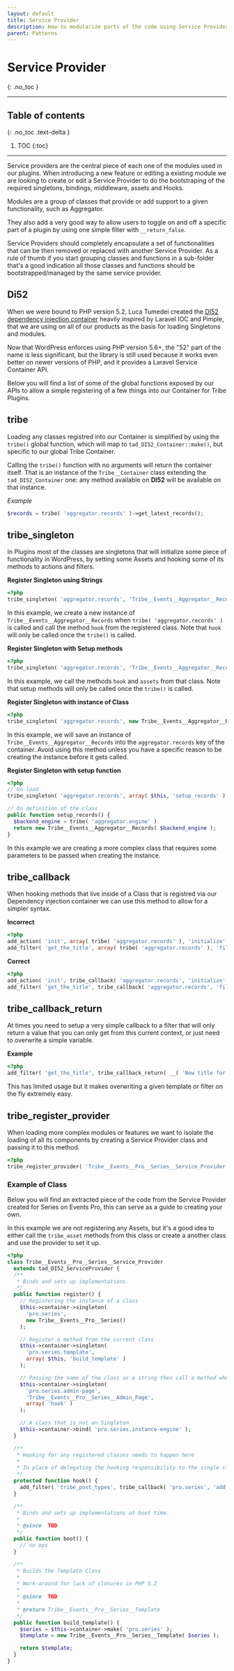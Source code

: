 ```yaml
---
layout: default
title: Service Provider
description: How to modularize parts of the code using Service Providers
parent: Patterns
---
```


# Service Provider
{: .no_toc }

---

## Table of contents
{: .no_toc .text-delta }

1. TOC
{:toc}

---

Service providers are the central piece of each one of the modules used in our plugins. When introducing a new
feature or editing a existing module we are looking to create or edit a Service Provider to do the bootstraping
of the required singletons, bindings, middleware, assets and Hooks.

Modules are a group of classes that provide or add support to a given functionality, such as Aggregator.

They also add a very good way to allow users to toggle on and off a specific part of a plugin by using one simple
filter with `__return_false`.

Service Providers should completely encapsulate a set of functionalities that can be then removed or replaced with
another Service Provider. As a rule of thumb if you start grouping classes and functions in a sub-folder that's a
good indication all those classes and functions should be bootstrapped/managed by the same service provider.

## Di52

When we were bound to PHP version 5.2, Luca Tumedei created the [DI52 dependency injection container](https://github.com/lucatume/di52) heavily
inspired by Laravel IOC and Pimple, that we are using on all of our products as the basis for loading Singletons and
modules.

Now that WordPress enforces using PHP version 5.6+, the "52" part of the name is less significant, but the library is
still used because it works even better on newer versions of PHP, and it provides a Laravel Service Container API.

Below you will find a list of some of the global functions exposed by our APIs to allow a simple registering of a few
things into our Container for Tribe Plugins.

## tribe

Loading any classes registred into our Container is simplified by using the `tribe()` global function, which will map
to `tad_DI52_Container::make()`, but specific to our global Tribe Container.

Calling the `tribe()` function with no arguments will return the container itself. That is an instance of the `Tribe__Container`
class extending the `tad_DI52_Container` one: any method available on **DI52** will be available on that instance.

_Example_
```php
$records = tribe( 'aggregator.records' )->get_latest_records();
```

## tribe_singleton

In Plugins most of the classes are singletons that will initialize some piece of functionality in WordPress, by setting
some Assets and hooking some of its methods to actions and filters.

**Register Singleton using Strings**
```php
<?php
tribe_singleton( 'aggregator.records', 'Tribe__Events__Aggregator__Records', array( 'hook' ) )
```
In this example, we create a new instance of `Tribe__Events__Aggregator__Records` when `tribe( 'aggregator.records' )`
is called and call the method `hook` from the registered class. Note that `hook` will only be called once the `tribe()` is called.

**Register Singleton with Setup methods**
```php
<?php
tribe_singleton( 'aggregator.records', 'Tribe__Events__Aggregator__Records', array( 'hook', 'assets' ) )
```
In this example, we call the methods `hook` and `assets` from that class. Note that setup methods will only be called
once the `tribe()` is called.

**Register Singleton with instance of Class**
```php
<?php
tribe_singleton( 'aggregator.records', new Tribe__Events__Aggregator__Records )
```
In this example, we will save an instance of `Tribe__Events__Aggregator__Records` into the `aggregator.records` key of the
container. Avoid using this method unless you have a specific reason to be creating the instance before it gets called.

**Register Singleton with setup function**
```php
<?php
// On load
tribe_singleton( 'aggregator.records', array( $this, 'setup_records' ) );

// On definition of the class
public function setup_records() {
  $backend_engine = tribe( 'aggregator.engine' )
  return new Tribe__Events__Aggregator__Records( $backend_engine );
}
```
In this example we are creating a more complex class that requires some parameters to be passed when creating the instance.

## tribe_callback

When hooking methods that live inside of a Class that is registred via our Dependency injection container we can use this method
to allow for a simpler syntax.

**Incorrect**
```php
<?php
add_action( 'init', array( tribe( 'aggregator.records' ), 'initialize' ), 15 )
add_filter( 'get_the_title', array( tribe( 'aggregator.records' ), 'filter_record_title' ), 10, 3 )
```

**Correct**
```php
<?php
add_action( 'init', tribe_callback( 'aggregator.records', 'initialize' ), 15 )
add_filter( 'get_the_title', tribe_callback( 'aggregator.records', 'filter_record_title' ), 10, 3 )
```

## tribe_callback_return

At times you need to setup a very simple callback to a filter that will only return a value that you can only get from this current
context, or just need to overwrite a simple variable.

**Example**
```php
<?php
add_filter( 'get_the_title', tribe_callback_return( __( 'New title for the Records' ) ) )
```
This has limited usage but it makes overwriting a given template or filter on the fly extremely easy.

## tribe_register_provider

When loading more complex modules or features we want to isolate the loading of all its components by creating a Service Provider
class and passing it to this method.

```php
<?php
tribe_register_provider( 'Tribe__Events__Pro__Series__Service_Provider' );
```

### Example of Class

Below you will find an extracted piece of the code from the Service Provider created for Series on Events Pro,
this can serve as a guide to creating your own.

In this example we are not registering any Assets, but it's a good idea to either call the `tribe_asset` methods
from this class or create a another class and use the provider to set it up.

```php
<?php
class Tribe__Events__Pro__Series__Service_Provider
  extends tad_DI52_ServiceProvider {
  /**
   * Binds and sets up implementations.
   */
  public function register() {
    // Registering the instance of a class
    $this->container->singleton(
      'pro.series',
      new Tribe__Events__Pro__Series()
    );

    // Register a method from the current class
    $this->container->singleton(
      'pro.series.template',
      array( $this, 'build_template' )
    );

    // Passing the name of the class as a string then call a method when creating the instance for the first time
    $this->container->singleton(
      'pro.series.admin-page',
      'Tribe__Events__Pro__Series__Admin_Page',
      array( 'hook' )
    );

    // A class that is not an Singleton
    $this->container->bind( 'pro.series.instance-engine' );
  }

  /**
   * Hooking for any registered classes needs to happen here
   *
   * In place of delegating the hooking responsibility to the single classes they are all hooked here.
   */
  protected function hook() {
    add_filter( 'tribe_post_types', tribe_callback( 'pro.series', 'add_type' ) );
  }

  /**
   * Binds and sets up implementations at boot time.
   *
   * @since  TBD
   */
  public function boot() {
    // no ops
  }

  /**
   * Builds the Template Class
   *
   * Work-around for lack of closures in PHP 5.2
   *
   * @since  TBD
   *
   * @return Tribe__Events__Pro__Series__Template
   */
  public function build_template() {
    $series = $this->container->make( 'pro.series' );
    $template = new Tribe__Events__Pro__Series__Template( $series );

    return $template;
  }
}
```

